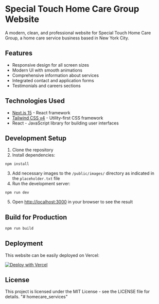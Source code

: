 # Special Touch Home Care Group Website

A modern, clean, and professional website for Special Touch Home Care Group, a home care service business based in New York City.

## Features

- Responsive design for all screen sizes
- Modern UI with smooth animations
- Comprehensive information about services
- Integrated contact and application forms
- Testimonials and careers sections

## Technologies Used

- [Next.js 15](https://nextjs.org/) - React framework
- [Tailwind CSS v4](https://tailwindcss.com/) - Utility-first CSS framework
- React - JavaScript library for building user interfaces

## Development Setup

1. Clone the repository
2. Install dependencies:

```bash
npm install
```

3. Add necessary images to the `/public/images/` directory as indicated in the `placeholder.txt` file
4. Run the development server:

```bash
npm run dev
```

5. Open [http://localhost:3000](http://localhost:3000) in your browser to see the result

## Build for Production

```bash
npm run build
```

## Deployment

This website can be easily deployed on Vercel:

[![Deploy with Vercel](https://vercel.com/button)](https://vercel.com/new/git/external?repository-url=https://github.com/yourusername/special-touch-homecare)

## License

This project is licensed under the MIT License - see the LICENSE file for details.
"# homecare_services" 
